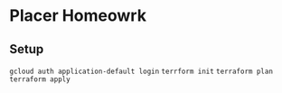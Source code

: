 # Placer Homeowrk
## Setup
`gcloud auth application-default login`
`terrform init`
`terraform plan`
`terraform apply`

